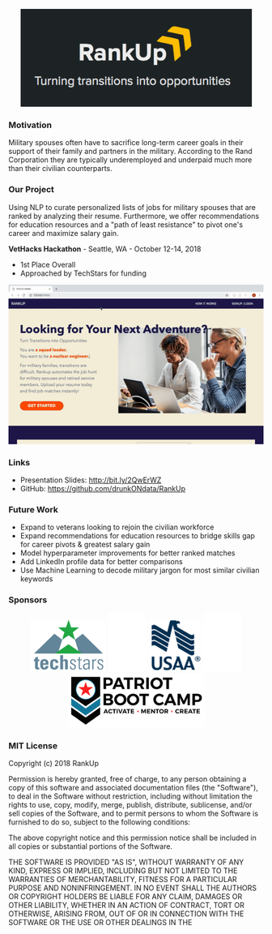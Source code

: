 <p align="center">
  <img src="data/rankup.png">
</p>

### Motivation
Military spouses often have to sacrifice long-term career goals in their support of their family and partners in the military. According to the Rand Corporation they are typically underemployed and underpaid much more than their civilian counterparts.  

### Our Project
Using NLP to curate personalized lists of jobs for military spouses that are ranked by analyzing their resume. Furthermore, we offer recommendations for education resources and a "path of least resistance" to pivot one's career and maximize salary gain. 

**VetHacks Hackathon** - Seattle, WA - October 12-14, 2018
- 1st Place Overall
- Approached by TechStars for funding

![RankUp](data/rankup_demo.gif)

### Links
- Presentation Slides: http://bit.ly/2QwErWZ
- GitHub: https://github.com/drunkONdata/RankUp

### Future Work
* Expand to veterans looking to rejoin the civilian workforce
* Expand recommendations for education resources to bridge skills gap for career pivots & greatest salary gain
* Model hyperparameter improvements for better ranked matches
* Add LinkedIn profile data for better comparisons
* Use Machine Learning to decode military jargon for most similar civilian keywords

### Sponsors
<p align="center">
  <img src="data/techstars.png" width="150">
  <img src="data/white_space.png">
  <img src="data/usaa.png" width="105">
  <img src="data/white_space.png">
  <img src="data/patriotbootcamp.png" width="270">
</p>

### MIT License
Copyright (c) 2018 RankUp

Permission is hereby granted, free of charge, to any person obtaining a copy
of this software and associated documentation files (the "Software"), to deal
in the Software without restriction, including without limitation the rights
to use, copy, modify, merge, publish, distribute, sublicense, and/or sell
copies of the Software, and to permit persons to whom the Software is
furnished to do so, subject to the following conditions:

The above copyright notice and this permission notice shall be included in all
copies or substantial portions of the Software.

THE SOFTWARE IS PROVIDED "AS IS", WITHOUT WARRANTY OF ANY KIND, EXPRESS OR
IMPLIED, INCLUDING BUT NOT LIMITED TO THE WARRANTIES OF MERCHANTABILITY,
FITNESS FOR A PARTICULAR PURPOSE AND NONINFRINGEMENT. IN NO EVENT SHALL THE
AUTHORS OR COPYRIGHT HOLDERS BE LIABLE FOR ANY CLAIM, DAMAGES OR OTHER
LIABILITY, WHETHER IN AN ACTION OF CONTRACT, TORT OR OTHERWISE, ARISING FROM,
OUT OF OR IN CONNECTION WITH THE SOFTWARE OR THE USE OR OTHER DEALINGS IN THE